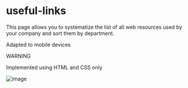 # useful-links

This page allows you to systematize the list of all web resources used by your company and sort them by department.

Adapted to mobile devices

WARNING 

Implemented using HTML and CSS only

![image](https://user-images.githubusercontent.com/37323791/229373618-15020dd2-0e1d-415c-a802-1fd1980f5afe.png)
